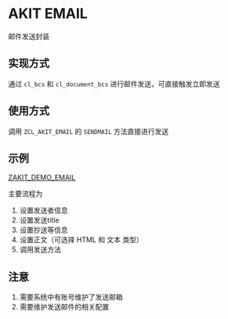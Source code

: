# AKIT EMAIL

邮件发送封装

## 实现方式

通过 `cl_bcs` 和 `cl_document_bcs` 进行邮件发送，可直接触发立即发送

## 使用方式

调用 `ZCL_AKIT_EMAIL` 的 `SENDMAIL` 方法直接进行发送

## 示例

[ZAKIT_DEMO_EMAIL](./ZAKIT_DEMO_EMAIL.abap)

主要流程为

1. 设置发送者信息
2. 设置发送title
3. 设置抄送等信息
4. 设置正文（可选择 HTML 和 文本 类型）
5. 调用发送方法

## 注意

1. 需要系统中有账号维护了发送邮箱
2. 需要维护发送邮件的相关配置
